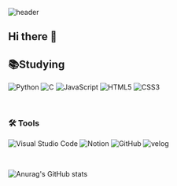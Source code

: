 

![header](https://capsule-render.vercel.app/api?type=transparent&fontColor=703ee5&text=Pinethanku&height=170&fontSize=70&desc=And%20you?&descAlignY=75&descAlign=66.5)

## Hi there 👋

<!--
**Pinethanku/Pinethanku** is a ✨ _special_ ✨ repository because its `README.md` (this file) appears on your GitHub profile.

Here are some ideas to get you started:

- 🔭 I’m currently working on ...
- 🌱 I’m currently learning ...
- 👯 I’m looking to collaborate on ...
- 🤔 I’m looking for help with ...
- 💬 Ask me about ...
- 📫 How to reach me: ...
- 😄 Pronouns: ...
- ⚡ Fun fact: ...
-->



## 📚Studying
![Python](https://img.shields.io/badge/python-3670A0?style=for-the-badge&logo=python&logoColor=white)
![C](https://img.shields.io/badge/c-%2300599C.svg?style=for-the-badge&logo=c&logoColor=white)
![JavaScript](https://img.shields.io/badge/javascript-%23323330.svg?style=for-the-badge&logo=javascript&logoColor=%23F7DF1E)
![HTML5](https://img.shields.io/badge/html5-%23E34F26.svg?style=for-the-badge&logo=html5&logoColor=white)
![CSS3](https://img.shields.io/badge/css3-%231572B6.svg?style=for-the-badge&logo=css3&logoColor=white)

  <br>

  ### 🛠 Tools
  ![Visual Studio Code](https://img.shields.io/badge/Visual%20Studio%20Code-0078d7.svg?style=for-the-badge&logo=visual-studio-code&logoColor=white)
  ![Notion](https://img.shields.io/badge/Notion-%23000000.svg?style=for-the-badge&logo=notion&logoColor=white)
  ![GitHub](https://img.shields.io/badge/github-%23121011.svg?style=for-the-badge&logo=github&logoColor=white)
  ![velog](https://img.shields.io/badge/velog-%23121011.svg?style=for-the-badge&logo=Velog&logoColor=#20C997)

  <br>


![Anurag's GitHub stats](https://github-readme-stats.vercel.app/api?username=Pinethanku&show_icons=true&theme=radical)

